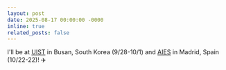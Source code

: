 ```yaml
---
layout: post
date: 2025-08-17 00:00:00 -0000
inline: true
related_posts: false
---
```


I'll be at [UIST](https://uist.acm.org/2025/) in Busan, South Korea (9/28-10/1) and [AIES](https://www.aies-conference.com/2025/) in Madrid, Spain (10/22-22)! ✈️
